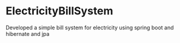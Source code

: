 # ElectricityBillSystem
Developed a simple bill system for electricity using spring boot and hibernate and jpa
